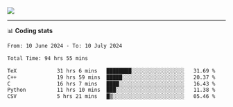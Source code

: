 <picture>
  <source
  srcset="https://github-readme-stats.vercel.app/api?username=sant0s12&show_icons=true&theme=dark"
  media="(prefers-color-scheme: dark)"
  />
  <source
  srcset="https://github-readme-stats.vercel.app/api?username=sant0s12&show_icons=true"
  media="(prefers-color-scheme: light)"
  />
  <img src="https://github-readme-stats.vercel.app/api?username=sant0s12&show_icons=true" />
</picture>

---

📊 **Coding stats**

<!--START_SECTION:waka-->

```txt
From: 10 June 2024 - To: 10 July 2024

Total Time: 94 hrs 55 mins

TeX             31 hrs 6 mins   ████████░░░░░░░░░░░░░░░░░   31.69 %
C++             19 hrs 59 mins  █████░░░░░░░░░░░░░░░░░░░░   20.37 %
C               16 hrs 7 mins   ████░░░░░░░░░░░░░░░░░░░░░   16.43 %
Python          11 hrs 10 mins  ███░░░░░░░░░░░░░░░░░░░░░░   11.38 %
CSV             5 hrs 21 mins   █▒░░░░░░░░░░░░░░░░░░░░░░░   05.46 %
```

<!--END_SECTION:waka-->
